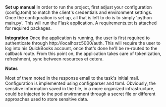 **Set up manual**
In order to run the project, first adjust your configuration (config.toml) to match the client's credentials and
environment settings.
Once the configuration is set up, all that is left to do is to simply 'python main.py'. This will run the Flask
application.
A requirements.txt is attached for required packages.

**Integration**
Once the application is running, the user is first required to authenticate through http://localhost:5000/auth.
This will require the user to log into his QuickBooks account, once that's done he'll be re-routed to the callback
route.
From this point on, the application takes care of tokenization, refreshment, sync between resources et cetera.

**Notes**

Most of them noted in the response email to the task's initial mail.
Configuration is implemented using configparser and toml. Obviously, the sensitive information saved
in the file, in a more organized infrastructure, could be injected to the pod environment
through a secret file or different approaches used to store sensitive data.
